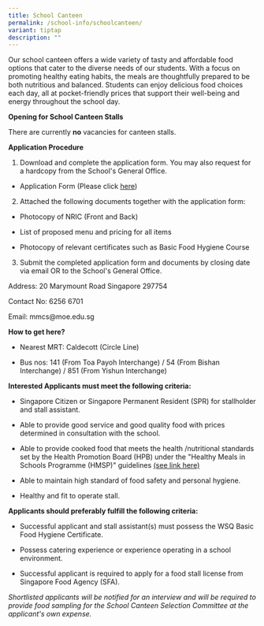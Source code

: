 ```yaml
---
title: School Canteen
permalink: /school-info/schoolcanteen/
variant: tiptap
description: ""
---
```

<p>Our school canteen offers a wide variety of tasty and affordable food
options that cater to the diverse needs of our students. With a focus on
promoting healthy eating habits, the meals are thoughtfully prepared to
be both nutritious and balanced. Students can enjoy delicious food choices
each day, all at pocket-friendly prices that support their well-being and
energy throughout the school day.</p>
<p></p>
<p></p>
<p><strong>Opening for School Canteen Stalls</strong>
</p>
<p>There are currently <strong>no</strong> vacancies for canteen stalls.</p>
<p></p>
<p><strong>Application Procedure</strong>
</p>
<ol data-tight="true" class="tight">
<li>
<p>Download and complete the application form. You may also request for a
hardcopy from the School's General Office.</p>
</li>
</ol>
<ul data-tight="true" class="tight">
<li>
<p>Application Form (Please click <a href="https://schadmsvc.moe.gov.sg/files/appexistingsch.pdf" rel="noopener noreferrer nofollow" target="_blank">here</a>)</p>
</li>
</ul>
<ol start="2" data-tight="true" class="tight">
<li>
<p>Attached the following documents together with the application form:</p>
</li>
</ol>
<ul data-tight="true" class="tight">
<li>
<p>Photocopy of NRIC (Front and Back)</p>
</li>
<li>
<p>List of proposed menu and pricing for all items</p>
</li>
<li>
<p>Photocopy of relevant certificates such as Basic Food Hygiene Course</p>
</li>
</ul>
<ol start="3" data-tight="true" class="tight">
<li>
<p>Submit the completed application form and documents by closing date via
email OR to the School's General Office.</p>
</li>
</ol>
<p>Address: 20 Marymount Road Singapore 297754</p>
<p>Contact No: 6256 6701</p>
<p>Email: <a rel="noopener noreferrer nofollow" target="_blank">mmcs@moe.edu.sg</a>
</p>
<p></p>
<p><strong>How to get here?&nbsp;</strong>
</p>
<ul data-tight="true" class="tight">
<li>
<p>Nearest MRT: Caldecott (Circle Line)</p>
</li>
<li>
<p>Bus nos: 141 (From Toa Payoh Interchange) / 54 (From Bishan Interchange)
/ 851 (From Yishun Interchange)</p>
</li>
</ul>
<p><strong>Interested Applicants must meet the following criteria:</strong>
</p>
<ul data-tight="true" class="tight">
<li>
<p>Singapore Citizen or Singapore Permanent Resident (SPR) for stallholder
and stall assistant.</p>
</li>
<li>
<p>Able to provide good service and good quality food with prices determined
in consultation with the school.</p>
</li>
<li>
<p>Able to provide cooked food that meets the health /nutritional standards
set by the Health Promotion Board (HPB) under the "Healthy Meals in Schools
Programme (HMSP)" guidelines <a href="https://www.hpb.gov.sg/schools/school-programmes/healthy-meals-in-schools-programme" rel="noopener noreferrer nofollow" target="_blank">(see link here)</a>
</p>
</li>
<li>
<p>Able to maintain high standard of food safety and personal hygiene.</p>
</li>
<li>
<p>Healthy and fit to operate stall.</p>
</li>
</ul>
<p><strong>Applicants should preferably fulfill the following criteria:</strong>
</p>
<ul data-tight="true" class="tight">
<li>
<p>Successful applicant and stall assistant(s) must possess the WSQ Basic
Food Hygiene Certificate.</p>
</li>
<li>
<p>Possess catering experience or experience operating in a school environment.</p>
</li>
<li>
<p>Successful applicant is required to apply for a food stall license from
Singapore Food Agency (SFA).</p>
</li>
</ul>
<p></p>
<p><em>Shortlisted applicants will be notified for an interview and will be required to provide food sampling for the School Canteen Selection Committee at the applicant's own expense.</em>
</p>